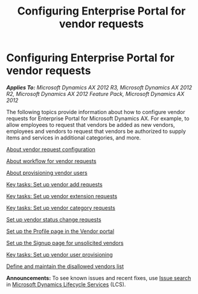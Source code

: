 ﻿---
title: Configuring Enterprise Portal for vendor requests
TOCTitle: Configuring Enterprise Portal for vendor requests
ms:assetid: fd6b06a0-6bb7-49f5-9717-ae40a1f7d327
ms:mtpsurl: https://technet.microsoft.com/en-us/library/Hh227584(v=AX.60)
ms:contentKeyID: 36060108
ms.date: 04/18/2014
mtps_version: v=AX.60
f1_keywords:
- vendor request
- enterprise portal
- vendor requests
---

# Configuring Enterprise Portal for vendor requests 


_**Applies To:** Microsoft Dynamics AX 2012 R3, Microsoft Dynamics AX 2012 R2, Microsoft Dynamics AX 2012 Feature Pack, Microsoft Dynamics AX 2012_

The following topics provide information about how to configure vendor requests for Enterprise Portal for Microsoft Dynamics AX. For example, to allow employees to request that vendors be added as new vendors, employees and vendors to request that vendors be authorized to supply items and services in additional categories, and more.

[About vendor request configuration](about-vendor-request-configuration.md)

[About workflow for vendor requests](about-workflow-for-vendor-requests.md)

[About provisioning vendor users](about-provisioning-vendor-users.md)

[Key tasks: Set up vendor add requests](key-tasks-set-up-vendor-add-requests.md)

[Key tasks: Set up vendor extension requests](key-tasks-set-up-vendor-extension-requests.md)

[Key tasks: Set up vendor category requests](key-tasks-set-up-vendor-category-requests.md)

[Set up vendor status change requests](set-up-vendor-status-change-requests.md)

[Set up the Profile page in the Vendor portal](set-up-the-profile-page-in-the-vendor-portal.md)

[Set up the Signup page for unsolicited vendors](set-up-the-signup-page-for-unsolicited-vendors.md)

[Key tasks: Set up vendor user provisioning](key-tasks-set-up-vendor-user-provisioning.md)

[Define and maintain the disallowed vendors list](define-and-maintain-the-disallowed-vendors-list.md)

  
**Announcements:** To see known issues and recent fixes, use [Issue search](http://go.microsoft.com/fwlink/?linkid=389258) in [Microsoft Dynamics Lifecycle Services](http://go.microsoft.com/fwlink/?linkid=306505) (LCS).

